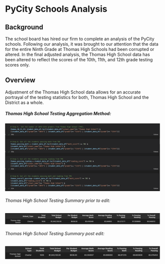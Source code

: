 # PyCity Schools Analysis

## Background

The school board has hired our firm to complete an analysis of the PyCity schools.  Following our analysis, it was brought to our attention that the data for the entire Ninth Grade at Thomas High Schools had been corrupted or altered.  In the final adjusted analysis, the Thomas High School data has been altered to reflect the scores of the 10th, 11th, and 12th grade testing scores only.  

## Overview
Adjustment of the Thomas High School data allows for an accurate portrayal of the testing statistics for both, Thomas High School and the District as a whole.  

##### Thomas High School Testing Aggregation Method:
![](https://github.com/bktescher/school_districtA/blob/main/resources/THS%20aggregation.png)

###### Thomas High School Testing Summary prior to edit:
![](https://github.com/bktescher/school_districtA/blob/main/resources/PNG/Thomas%20summary%20Pre-edit.png)
###### Thomas High School Testing Summary post edit: 
![](https://github.com/bktescher/school_districtA/blob/main/resources/PNG/Thomas%20Summary%20post%20edit.png)


##### 
![]()
